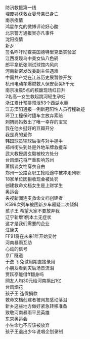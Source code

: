 防汛救援第一线  
埋废墟获救女婴母亲已身亡  
南京疫情  
鸿星尔克的微博评论好心酸  
北京警方通报吴亦凡事件  
沈阳疫情  
新乡  
签名呼吁彻查美国德特里克堡实验室  
江西发现鸟中美女仙八色鸫  
郎平拿纸张测试球馆内风向  
河南新密发改委副主任遇难  
中国共产党在江苏历史展暂停开放  
杭州电动车爆燃救人保安获奖5千元  
南京凌晨5点的核酸现场红日升  
2名高一女生救起跳河轻生孕妇  
浙江累计预排预泄53个西湖水量  
江苏溧阳通报一例新冠阳性人员行程轨迹  
环卫工撞保时捷车主放弃索赔  
刺猬妈妈救出了唯一幸存的宝宝  
我在他乡挺好的豆瓣开分  
我是真的爱你  
韩国球员输球后拒与对手握手  
郑州街头到处是外地车牌救援车  
武大教授周玄毅被校方处分  
台风烟花将严重影响苏州  
萧嫣谈女性穿衣自由  
郑州一公路女职工抢险途中被冲走殉职  
18家单位因拒收现金被处罚  
创建救命文档女生是上财学生  
奥运会  
央视新闻连麦救命文档创建者  
K599次列车被困新乡车厢疑二次倾斜  
孩子王 希望大家不要放弃我  
辽宁新增1例本土无症状  
这才是我们需要的企业  
汪康夫  
FF91将在未来1年开始交付  
河南暴雨互助  
心动的信号  
京广隧道  
于逸飞 免试用期直接录用  
小朋友看到灾后场景流泪  
贾跃亭能借ff翻身吗  
网友人均30元给河南捐出1亿  
台风烟花  
孩子王 造假捐款  
救命文档创建者被网友感动落泪  
新乡这些地方做好紧急转移准备  
致敬河南暴雨平民英雄  
东京奥运会  
小生命也不应该被放弃  
孩子王退出少年说唱企划录制  
